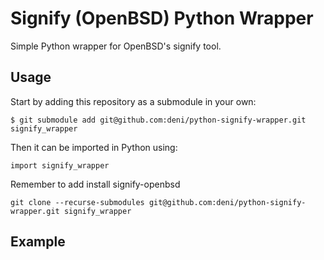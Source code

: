 # Signify (OpenBSD) Python Wrapper
Simple Python wrapper for OpenBSD's signify tool.

## Usage
Start by adding this repository as a submodule in your own:
```
$ git submodule add git@github.com:deni/python-signify-wrapper.git signify_wrapper
```

Then it can be imported in Python using:
```
import signify_wrapper
```

Remember to add install signify-openbsd
```
git clone --recurse-submodules git@github.com:deni/python-signify-wrapper.git signify_wrapper
```

## Example
